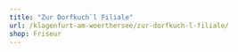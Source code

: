 ```yaml
---
title: "Zur Dorfkuch`l Filiale"
url: /klagenfurt-am-woerthersee/zur-dorfkuch-l-filiale/
shop: Friseur
---
```

